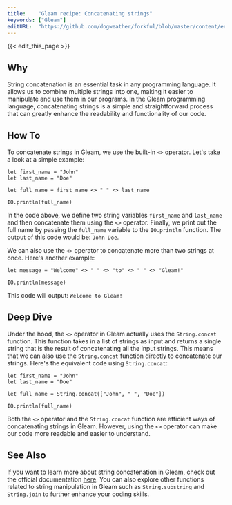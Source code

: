 ```yaml
---
title:    "Gleam recipe: Concatenating strings"
keywords: ["Gleam"]
editURL:  "https://github.com/dogweather/forkful/blob/master/content/en/gleam/concatenating-strings.md"
---
```


{{< edit_this_page >}}

## Why

String concatenation is an essential task in any programming language. It allows us to combine multiple strings into one, making it easier to manipulate and use them in our programs. In the Gleam programming language, concatenating strings is a simple and straightforward process that can greatly enhance the readability and functionality of our code.

## How To

To concatenate strings in Gleam, we use the built-in `<>` operator. Let's take a look at a simple example:

```Gleam
let first_name = "John"
let last_name = "Doe"

let full_name = first_name <> " " <> last_name

IO.println(full_name)
```

In the code above, we define two string variables `first_name` and `last_name` and then concatenate them using the `<>` operator. Finally, we print out the full name by passing the `full_name` variable to the `IO.println` function. The output of this code would be: `John Doe`.

We can also use the `<>` operator to concatenate more than two strings at once. Here's another example:

```Gleam
let message = "Welcome" <> " " <> "to" <> " " <> "Gleam!"

IO.println(message)
```

This code will output: `Welcome to Gleam!`

## Deep Dive

Under the hood, the `<>` operator in Gleam actually uses the `String.concat` function. This function takes in a list of strings as input and returns a single string that is the result of concatenating all the input strings. This means that we can also use the `String.concat` function directly to concatenate our strings. Here's the equivalent code using `String.concat`:

```Gleam
let first_name = "John"
let last_name = "Doe"

let full_name = String.concat(["John", " ", "Doe"])

IO.println(full_name)
```

Both the `<>` operator and the `String.concat` function are efficient ways of concatenating strings in Gleam. However, using the `<>` operator can make our code more readable and easier to understand.

## See Also

If you want to learn more about string concatenation in Gleam, check out the official documentation [here](https://gleam.run/book/tour/strings.html#string-interpolation). You can also explore other functions related to string manipulation in Gleam such as `String.substring` and `String.join` to further enhance your coding skills.